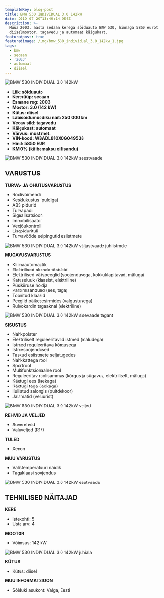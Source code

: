 ```yaml
---
templateKey: blog-post
title: BMW 530 INDIVIDUAL 3.0 142kW
date: 2019-07-29T13:49:14.954Z
description: >-
  Müüa 2003. aasta sedaan kerega sõiduauto BMW 530, hinnaga 5850 eurot. Autol on
  diiselmootor, tagavedu ja automaat käigukast.
featuredpost: true
featuredimage: /img/bmw_530_individual_3.0_142kw_1.jpg
tags:
  - bmw
  - sedaan
  - '2003'
  - automaat
  - diisel
---
```

![BMW 530 INDIVIDUAL 3.0 142kW](/img/bmw_530_individual_3.0_142kw_1.jpg "BMW 530 INDIVIDUAL 3.0 142kW")

* **Liik:	sõiduauto**
* **Keretüüp:	sedaan**
* **Esmane reg:	2003**
* **Mootor:	3.0 (142 kW)**
* **Kütus:	diisel**
* **Läbisõidumõõdiku näit:	250 000 km**
* **Vedav sild:	tagavedu**
* **Käigukast:	automaat**
* **Värvus:	must met.**
* **VIN-kood:	WBADL810X0G049538**
* **Hind:	5850 EUR**
* **KM 0% (käibemaksu ei lisandu)**

![BMW 530 INDIVIDUAL 3.0 142kW seestvaade](/img/bmw_530_individual_3.0_142kw_2.jpg "BMW 530 INDIVIDUAL 3.0 142kW seestvaade")

## VARUSTUS

**TURVA- JA OHUTUSVARUSTUS**

* Roolivõimendi
* Kesklukustus (puldiga)
* ABS pidurid
* Turvapadi
* Signalisatsioon
* Immobilisaator
* Veojõukontroll
* Lisapidurituli
* Turvavööde eelpingutid esiistmetel

![BMW 530 INDIVIDUAL 3.0 142kW väljastvaade juhiistmele](/img/bmw_530_individual_3.0_142kw_5.jpg "BMW 530 INDIVIDUAL 3.0 142kW väljastvaade juhiistmele")

**MUGAVUSVARUSTUS**

* Kliimaautomaatik
* Elektrilised akende tõstukid
* Elektrilised välispeeglid (soojendusega, kokkuklapitavad, mäluga)
* Katuseluuk (klaasist, elektriline)
* Püsikiiruse hoidja
* Parkimisandurid (ees, taga)
* Toonitud klaasid
* Peeglid päikesesirmides (valgustusega)
* Rulookardin tagaaknal (elektriline)

![BMW 530 INDIVIDUAL 3.0 142kW sisevaade tagant](/img/bmw_530_individual_3.0_142kw_10.jpg "BMW 530 INDIVIDUAL 3.0 142kW sisevaade tagant")

**SISUSTUS**

* Nahkpolster
* Elektriliselt reguleeritavad istmed (mäludega)
* Istmed reguleeritava kõrgusega
* Istmesoojendused
* Taskud esiistmete seljatugedes
* Nahkkattega rool
* Sportrool
* Multifunktsionaalne rool
* Reguleeritav roolisammas (kõrgus ja sügavus, elektriliselt, mäluga)
* Käetugi ees (laekaga)
* Käetugi taga (laekaga)
* Iluliistud salongis (puitdekoor)
* Jalamatid (veluurist)

![BMW 530 INDIVIDUAL 3.0 142kW veljed](/img/bmw_530_individual_3.0_142kw_9.jpg "BMW 530 INDIVIDUAL 3.0 142kW veljed")

**REHVID JA VELJED**

* Suverehvid
* Valuveljed (R17)

**TULED**

* Xenon

**MUU VARUSTUS**

* Välistemperatuuri näidik
* Tagaklaasi soojendus

![BMW 530 INDIVIDUAL 3.0 142kW eestvaade](/img/bmw_530_individual_3.0_142kw_7.jpg "BMW 530 INDIVIDUAL 3.0 142kW eestvaade")

## TEHNILISED NÄITAJAD

**KERE**

* Istekohti:	5
* Uste arv:	4

**MOOTOR**

* Võimsus:	142 kW

![BMW 530 INDIVIDUAL 3.0 142kW juhiala](/img/bmw_530_individual_3.0_142kw_12.jpg "BMW 530 INDIVIDUAL 3.0 142kW juhiala")

**KÜTUS**

* Kütus:	diisel

**MUU INFORMATSIOON**

* Sõiduki asukoht: Valga, Eesti
